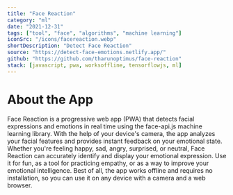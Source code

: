 ```yaml
---
title: "Face Reaction"
category: "ml"
date: "2021-12-31"
tags: ["tool", "face", "algorithms", "machine learning"]
iconSrc: "/icons/facereaction.webp"
shortDescription: "Detect Face Reaction"
source: "https://detect-face-emotions.netlify.app/"
github: "https://github.com/tharunoptimus/face-reaction"
stack: [javascript, pwa, worksoffline, tensorflowjs, ml]
---
```


# About the App

Face Reaction is a progressive web app (PWA) that detects facial expressions and emotions in real time using the face-api.js machine learning library. With the help of your device's camera, the app analyzes your facial features and provides instant feedback on your emotional state. Whether you're feeling happy, sad, angry, surprised, or neutral, Face Reaction can accurately identify and display your emotional expression. Use it for fun, as a tool for practicing empathy, or as a way to improve your emotional intelligence. Best of all, the app works offline and requires no installation, so you can use it on any device with a camera and a web browser.
